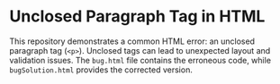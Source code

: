 # Unclosed Paragraph Tag in HTML

This repository demonstrates a common HTML error: an unclosed paragraph tag (`<p>`). Unclosed tags can lead to unexpected layout and validation issues. The `bug.html` file contains the erroneous code, while `bugSolution.html` provides the corrected version.